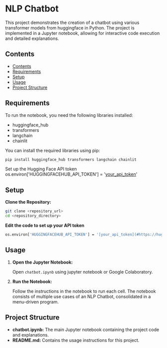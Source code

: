 # NLP Chatbot
This project demonstrates the creation of a chatbot using various transformer models from huggingface in Python. The project is implemented in a Jupyter notebook, allowing for interactive code execution and detailed explanations.

## Contents

- [Contents](#contents)
- [Requirements](#requirements)
- [Setup](#setup)
- [Usage](#usage)
- [Project Structure](#project-structure)

## Requirements

To run the notebook, you need the following libraries installed:

- huggingface_hub
- transformers
- langchain
- chainlit
  
You can install the required libraries using pip:

```bash
pip install huggingface_hub transformers langchain chainlit
```

Set up the Hugging Face API token
os.environ['HUGGINGFACEHUB_API_TOKEN'] = '[your_api_token](#https://huggingface.co/settings/tokens)'

## Setup

**Clone the Repository:**

   ```bash
   git clone <repository_url>
   cd <repository_directory>
   ```

**Edit the code to set up your API token**

   ```bash
   os.environ['HUGGINGFACEHUB_API_TOKEN'] = '[your_api_token](#https://huggingface.co/settings/tokens)'
   ```

## Usage

1. **Open the Jupyter Notebook:**

   Open ```chatbot.ipynb``` using jupyter notebook or Google Colaboratory.

2. **Run the Notebook:**

   Follow the instructions in the notebook to run each cell. The notebook consists of multiple use cases of an NLP Chatbot, consolidated in a menu-driven program.

## Project Structure

- **chatbot.ipynb:** The main Jupyter notebook containing the project code and explanations.
- **README.md:** Contains the usage instructions for this project.
